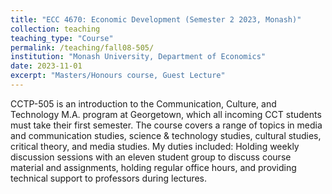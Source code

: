```yaml
---
title: "ECC 4670: Economic Development (Semester 2 2023, Monash)"
collection: teaching
teaching_type: "Course"
permalink: /teaching/fall08-505/ 
institution: "Monash University, Department of Economics"
date: 2023-11-01
excerpt: "Masters/Honours course, Guest Lecture"
---
```


CCTP-505 is an introduction to the Communication, Culture, and Technology M.A. program at Georgetown, which all incoming CCT students must take their first semester. The course covers a range of topics in media and communication studies, science &amp; technology studies, cultural studies, critical theory, and media studies. My duties included: Holding weekly discussion sessions with an eleven student group to discuss course material and assignments, holding regular office hours, and providing technical support to professors during lectures.
